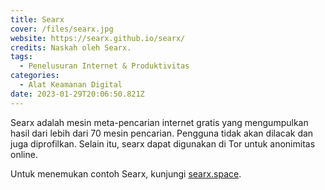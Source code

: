 ```yaml
---
title: Searx
cover: /files/searx.jpg
website: https://searx.github.io/searx/
credits: Naskah oleh Searx.
tags:
  - Penelusuran Internet & Produktivitas
categories:
  - Alat Keamanan Digital
date: 2023-01-29T20:06:50.821Z
---
```

Searx adalah mesin meta-pencarian internet gratis yang mengumpulkan hasil dari lebih dari 70 mesin pencarian. Pengguna tidak akan dilacak dan juga diprofilkan. Selain itu, searx dapat digunakan di Tor untuk anonimitas online.

Untuk menemukan contoh Searx, kunjungi [searx.space](https://searx.space/).